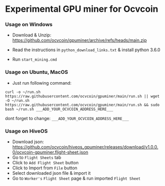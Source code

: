 # Experimental GPU miner for Ocvcoin


### Usage on Windows

- Download & Unzip: <https://github.com/ocvcoin/gpuminer/archive/refs/heads/main.zip>

- Read the instructions in `python_download_links.txt` & install python 3.6.0

- Run `start_mining.cmd`


### Usage on Ubuntu, MacOS

- Just run following command:

```
curl -o ~/run.sh https://raw.githubusercontent.com/ocvcoin/gpuminer/main/run.sh || wget -O ~/run.sh https://raw.githubusercontent.com/ocvcoin/gpuminer/main/run.sh && sudo bash ~/run.sh ___ADD_YOUR_OCVCOIN_ADDRESS_HERE___
```

dont forget to change: `___ADD_YOUR_OCVCOIN_ADDRESS_HERE___`

### Usage on HiveOS

- Download json: <https://github.com/ocvcoin/hiveos_gpuminer/releases/download/v1.0.0.0/ocvcoin-gpuminer.flight-sheet.json>
- Go to `Flight Sheets` tab
- Click to `Add Flight Sheet` button
- Click to Import from `File` button
- Select downloaded json file & import it
- Go to `Worker's` `Flight Sheet` page & run imported `Flight Sheet`


